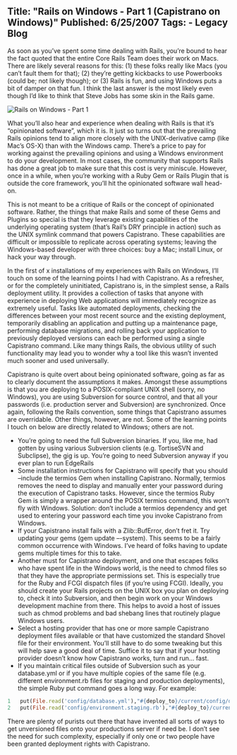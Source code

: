 Title: "Rails on Windows - Part 1 (Capistrano on Windows)"
Published: 6/25/2007
Tags:
    - Legacy Blog
---
As soon as you’ve spent some time dealing with Rails, you’re bound to hear the fact quoted that the entire Core Rails Team does their work on Macs. There are likely several reasons for this: (1) these folks really like Macs (you can’t fault them for that); (2) they’re getting kickbacks to use Powerbooks (could be; not likely though); or (3) Rails is fun, and using Windows puts a bit of damper on that fun. I think the last answer is the most likely even though I’d like to think that Steve Jobs has some skin in the Rails game.

![Rails on Windows - Part 1](http://s3.beckshome.com/20070625-Rails-On-Windows.png)

What you’ll also hear and experience when dealing with Rails is that it’s “opinionated software”, which it is. It just so turns out that the prevailing Rails opinions tend to align more closely with the UNIX-derivative camp (like Mac’s OS-X) than with the Windows camp. There’s a price to pay for working against the prevailing opinions and using a Windows environment to do your development. In most cases, the community that supports Rails has done a great job to make sure that this cost is very miniscule. However, once in a while, when you’re working with a Ruby Gem or Rails Plugin that is outside the core framework, you’ll hit the opinionated software wall head-on.

This is not meant to be a critique of Rails or the concept of opinionated software. Rather, the things that make Rails and some of these Gems and Plugins so special is that they leverage existing capabilities of the underlying operating system (that’s Rail’s DRY principle in action) such as the UNIX symlink command that powers Capistrano. These capabilities are difficult or impossible to replicate across operating systems; leaving the Windows-based developer with three choices: buy a Mac; install Linux, or hack your way through.

In the first of x installations of my experiences with Rails on Windows, I’ll touch on some of the learning points I had with Capistrano. As a refresher, or for the completely uninitiated, Capistrano is, in the simplest sense, a Rails deployment utility. It provides a collection of tasks that anyone with experience in deploying Web applications will immediately recognize as extremely useful. Tasks like automated deployments, checking the differences between your most recent source and the existing deployment, temporarily disabling an application and putting up a maintenance page, performing database migrations, and rolling back your application to previously deployed versions can each be performed using a single Capistrano command. Like many things Rails, the obvious utility of such functionality may lead you to wonder why a tool like this wasn’t invented much sooner and used universally.

Capistrano is quite overt about being opinionated software, going as far as to clearly document the assumptions it makes. Amongst these assumptions is that you are deploying to a POSIX-compliant UNIX shell (sorry, no Windows), you are using Subversion for source control, and that all your passwords (i.e. production server and Subversion) are synchronized. Once again, following the Rails convention, some things that Capistrano assumes are overridable. Other things, however, are not. Some of the learning points I touch on below are directly related to Windows; others are not.

* You’re going to need the full Subversion binaries. If you, like me, had gotten by using various Subversion clients (e.g. TortiseSVN and Subclipse), the gig is up. You’re going to need Subversion anyway if you ever plan to run EdgeRails
* Some installation instructions for Capistrano will specify that you should –include the termios Gem when installing Capistrano. Normally, termios removes the need to display and manually enter your password during the execution of Capistrano tasks. However, since the termios Ruby Gem is simply a wrapper around the POSIX termios command, this won’t fly with Windows. Solution: don’t include a termios dependency and get used to entering your password each time you invoke Capistrano from Windows.
* If your Capistrano install fails with a Zlib::BufError, don’t fret it. Try updating your gems (gem update –-system). This seems to be a fairly common occurrence with Windows. I’ve heard of folks having to update gems multiple times for this to take.
* Another must for Capistrano deployment, and one that escapes folks who have spent life in the Windows world, is the need to chmod files so that they have the appropriate permissions set. This is especially true for the Ruby and FCGI dispatch files (if you’re using FCGI). Ideally, you should create your Rails projects on the UNIX box you plan on deploying to, check it into Subversion, and then begin work on your Windows development machine from there. This helps to avoid a host of issues such as chmod problems and bad shebang lines that routinely plague Windows users.
* Select a hosting provider that has one or more sample Capistrano deployment files available or that have customized the standard Shovel file for their environment. You’ll still have to do some tweaking but this will help save a good deal of time. Suffice it to say that if your hosting provider doesn’t know how Capistrano works, turn and run… fast.
* If you maintain critical files outside of Subversion such as your database.yml or if you have multiple copies of the same file (e.g. different environment.rb files for staging and production deployments), the simple Ruby put command goes a long way. For example:

```ruby
1	put(File.read('config/database.yml'),"#{deploy_to}/current/config/database.yml", :mode => 0444)
2	put(File.read('config/environment.staging.rb'),"#{deploy_to}/current/config/environment.rb", :mode => 0664)
```
There are plenty of purists out there that have invented all sorts of ways to get unversioned files onto your productions server if need be. I don’t see the need for such complexity, especially if only one or two people have been granted deployment rights with Capistrano.